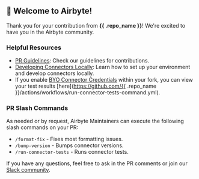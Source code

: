 ## 👋 Welcome to Airbyte!

Thank you for your contribution from **{{ .repo_name }}**! We're excited to have you in the Airbyte community.

### Helpful Resources

- [PR Guidelines](https://docs.airbyte.com/contributing-to-airbyte): Check our guidelines for contributions.
- [Developing Connectors Locally](https://docs.airbyte.com/platform/connector-development/local-connector-development): Learn how to set up your environment and develop connectors locally.
- If you enable [BYO Connector Credentials](https://docs.airbyte.com/platform/connector-development/local-connector-development#managing-connector-secrets) within your fork, you can view your test results [here](https://github.com/{{ .repo_name }}/actions/workflows/run-connector-tests-command.yml).

### PR Slash Commands

As needed or by request, Airbyte Maintainers can execute the following slash commands on your PR:
- `/format-fix` - Fixes most formatting issues.
- `/bump-version` - Bumps connector versions.
- `/run-connector-tests` - Runs connector tests.

If you have any questions, feel free to ask in the PR comments or join our [Slack community](https://airbytehq.slack.com/).

